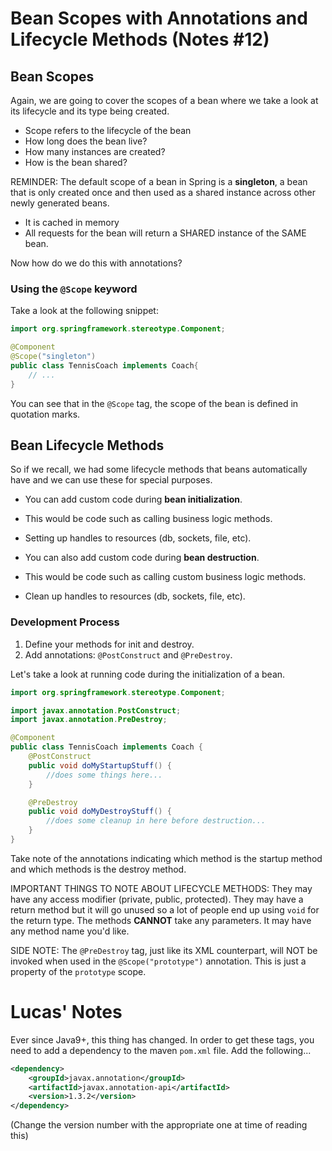 # Bean Scopes with Annotations and Lifecycle Methods (Notes #12)

## Bean Scopes

Again, we are going to cover the scopes of a bean where we take a look at its lifecycle
and its type being created. 

- Scope refers to the lifecycle of the bean
- How long does the bean live?
- How many instances are created?
- How is the bean shared?

REMINDER: The default scope of a bean in Spring is a **singleton**, a bean that is only
created once and then used as a shared instance across other newly generated beans.

- It is cached in memory
- All requests for the bean will return a SHARED instance of the SAME bean.

Now how do we do this with annotations?

### Using the ``@Scope`` keyword

Take a look at the following snippet:

```java
import org.springframework.stereotype.Component;

@Component
@Scope("singleton")
public class TennisCoach implements Coach{
    // ...
}
```
You can see that in the ``@Scope`` tag, the scope of the bean is defined in quotation marks.

## Bean Lifecycle Methods

So if we recall, we had some lifecycle methods that beans automatically have and we can use these for
special purposes. 

- You can add custom code during **bean initialization**.
- This would be code such as calling business logic methods.
- Setting up handles to resources (db, sockets, file, etc).

- You can also add custom code during **bean destruction**.
- This would be code such as calling custom business logic methods.
- Clean up handles to resources (db, sockets, file, etc).

### Development Process

1) Define your methods for init and destroy.
2) Add annotations: ``@PostConstruct`` and ``@PreDestroy``.

Let's take a look at running code during the initialization of a bean.

```java
import org.springframework.stereotype.Component;

import javax.annotation.PostConstruct;
import javax.annotation.PreDestroy;

@Component
public class TennisCoach implements Coach {
    @PostConstruct
    public void doMyStartupStuff() {
        //does some things here...
    }

    @PreDestroy
    public void doMyDestroyStuff() {
        //does some cleanup in here before destruction...
    }
}
```
Take note of the annotations indicating which method is the startup method and which methods
is the destroy method.

IMPORTANT THINGS TO NOTE ABOUT LIFECYCLE METHODS: They may have any access modifier (private, public, protected).
They may have a return method but it will go unused so a lot of people end up using ``void`` for the return type.
The methods **CANNOT** take any parameters. It may have any method name you'd like.

SIDE NOTE: The ``@PreDestroy`` tag, just like its XML counterpart, will NOT be invoked when used
in the ``@Scope("prototype")`` annotation. This is just a property of the ``prototype`` scope. 

# Lucas' Notes

Ever since Java9+, this thing has changed. In order to get these tags, you need to add a 
dependency to the maven `pom.xml` file. Add the following...
```xml
<dependency>
    <groupId>javax.annotation</groupId>
    <artifactId>javax.annotation-api</artifactId>
    <version>1.3.2</version>
</dependency>
```
(Change the version number with the appropriate one at time of reading this)